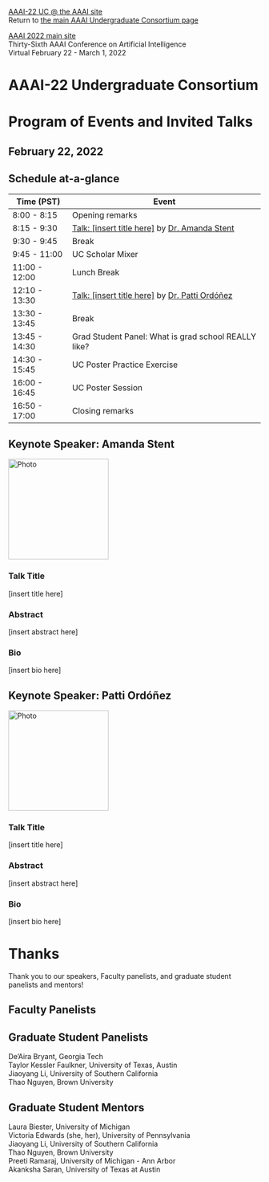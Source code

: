 [AAAI-22 UC @ the AAAI site ](https://aaai.org/Conferences/AAAI-22/undergraduate-consortium/)  
Return to [the main AAAI Undergraduate Consortium page](https://aaai-uc.github.io/)

[AAAI 2022 main site](https://aaai.org/Conferences/AAAI-22/)  
Thirty-Sixth AAAI Conference on Artificial Intelligence  
Virtual
February 22 - March 1, 2022


# AAAI-22 Undergraduate Consortium 
# Program of Events and Invited Talks
## February 22, 2022


## Schedule at-a-glance

<table>
 <thead>
<tr>
<th>Time (PST) </th>
<th>Event</th>
</tr>
</thead>
 <tbody>
  <tr>
   <td>8:00 - 8:15
   </td>
   <td>Opening remarks
   </td>
  </tr>
  <tr>
   <td>8:15 - 9:30
   </td>
   <td>
    <a href="https://aaai-uc.github.io/2022_schedule.html#keynote-speaker-amanda-stent">Talk: [insert title here]</a> by <a href="https://https://amandastent.net/">Dr. Amanda Stent</a> 
   </td>
  </tr>
  <tr>
   <td>9:30 - 9:45
   </td>
   <td>Break
   </td>
  </tr>
  <tr>
   <td>9:45 - 11:00
   </td>
   <td>UC Scholar Mixer
   </td>
  </tr>
  <tr>
   <td>11:00 - 12:00
   </td>
   <td>Lunch Break
   </td>
  </tr>
  <tr>
   <td>12:10 - 13:30
   </td>
   <td><a href="https://aaai-uc.github.io/2021_schedule.html#keynote-speaker-patti-ordonez">Talk: [insert title here]</a> by <a href="https://ccom.uprrp.edu/~pordonez/">Dr. Patti Ord&oacute;&ntilde;ez</a> 
   </td>
  </tr>
  <tr>
   <td>13:30 - 13:45
   </td>
   <td>Break
   </td>
  </tr>
  <tr>
   <td>13:45 - 14:30
   </td>
   <td>Grad Student Panel: What is grad school REALLY like?
   </td>
  </tr>
  <tr>
   <td>14:30 - 15:45
   </td>
   <td>UC Poster Practice Exercise
   </td>
  </tr>
  <tr>
   <td>16:00 - 16:45
   </td>
   <td>UC Poster Session
   </td>
  </tr>
  <tr>
   <td>16:50 - 17:00
   </td>
   <td>Closing remarks
   </td>
  </tr>
  </tbody>
</table>


## Keynote Speaker: Amanda Stent
<img width="200" alt="Photo" 
src="https://amandastent.net/images/Amanda-Stent-523A5582-select-1024x682.jpeg">

### Talk Title 
[insert title here]

### Abstract
[insert abstract here]

### Bio 
[insert bio here]

## Keynote Speaker: Patti Ord&oacute;&ntilde;ez
<img width="200" alt="Photo" src="https://ccom.uprrp.edu/~pordonez/images/PattiMadura.jpg">  

 
### Talk Title 
[insert title here]

### Abstract
[insert abstract here]

### Bio 
[insert bio here]

# Thanks

Thank you to our speakers, Faculty panelists, and graduate student panelists and mentors!

## Faculty Panelists
  

## Graduate Student Panelists
De’Aira Bryant, Georgia Tech  
Taylor Kessler Faulkner, University of Texas, Austin  
Jiaoyang Li, University of Southern California  
Thao Nguyen, Brown University  

## Graduate Student Mentors
Laura Biester, University of Michigan  
Victoria Edwards (she, her), University of Pennsylvania  
Jiaoyang Li, University of Southern California  
Thao Nguyen, Brown University  
Preeti Ramaraj, University of Michigan - Ann Arbor  
Akanksha Saran, University of Texas at Austin  

